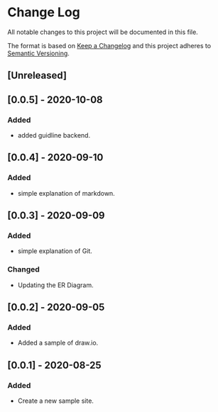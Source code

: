# Change Log
All notable changes to this project will be documented in this file.

The format is based on [Keep a Changelog](https://keepachangelog.com/ja/1.0.0/)
and this project adheres to [Semantic Versioning](https://semver.org).

## [Unreleased]

## [0.0.5] - 2020-10-08
### Added
- added guidline backend.

## [0.0.4] - 2020-09-10
### Added
- simple explanation of markdown.

## [0.0.3] - 2020-09-09
### Added
- simple explanation of Git.

### Changed
- Updating the ER Diagram.

## [0.0.2] - 2020-09-05
### Added
- Added a sample of draw.io.

## [0.0.1] - 2020-08-25
### Added
- Create a new sample site.

